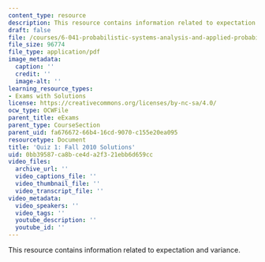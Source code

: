 ```yaml
---
content_type: resource
description: This resource contains information related to expectation and variance.
draft: false
file: /courses/6-041-probabilistic-systems-analysis-and-applied-probability-fall-2010/0bb39587ca8bce4da2f321ebb6d659cc_MIT6_041F10_quiz01_sol.pdf
file_size: 96774
file_type: application/pdf
image_metadata:
  caption: ''
  credit: ''
  image-alt: ''
learning_resource_types:
- Exams with Solutions
license: https://creativecommons.org/licenses/by-nc-sa/4.0/
ocw_type: OCWFile
parent_title: eExams
parent_type: CourseSection
parent_uid: fa676672-66b4-16cd-9070-c155e20ea095
resourcetype: Document
title: 'Quiz 1: Fall 2010 Solutions'
uid: 0bb39587-ca8b-ce4d-a2f3-21ebb6d659cc
video_files:
  archive_url: ''
  video_captions_file: ''
  video_thumbnail_file: ''
  video_transcript_file: ''
video_metadata:
  video_speakers: ''
  video_tags: ''
  youtube_description: ''
  youtube_id: ''
---
```

This resource contains information related to expectation and variance.